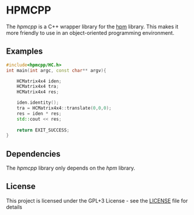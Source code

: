 # HPMCPP

The *hpmcpp* is a C++ wrapper library for the [hpm](https://github.com/voldien/hpm) library. This makes it more friendly to use in an object-oriented programming environment.

## Examples

```c++
#include<hpmcpp/HC.h>
int main(int argc, const char** argv){

	HCMatrix4x4 iden;
	HCMatrix4x4 tra;
	HCMatrix4x4 res;

	iden.identity();
	tra = HCMatrix4x4::translate(0,0,0);
	res = iden * res;
	std::cout << res;
	
	return EXIT_SUCCESS;
}
```

## Dependencies

The *hpmcpp* library only depends on the *hpm* library.

## License

This project is licensed under the GPL+3 License - see the [LICENSE](LICENSE) file for details
